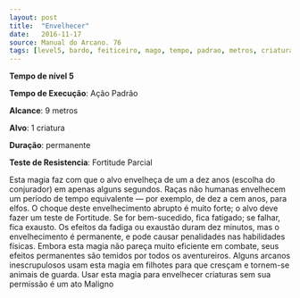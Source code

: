 ```yaml
---
layout: post
title:  "Envelhecer"
date:   2016-11-17
source: Manual do Arcano. 76
tags: [level5, bardo, feiticeiro, mago, tempo, padrao, metros, criatura, permanente, fortitude, parcial]
---
```


**Tempo de nível 5**

**Tempo de Execução**: Ação Padrão

**Alcance**: 9 metros

**Alvo**: 1 criatura

**Duração**: permanente

**Teste de Resistencia**: Fortitude Parcial


Esta magia faz com que o alvo envelheça de um a dez anos (escolha do conjurador) em apenas alguns segundos. Raças 
não humanas envelhecem um período 
de tempo equivalente — por exemplo, 
de dez a cem anos, para elfos. O choque 
deste envelhecimento abrupto é muito 
forte; o alvo deve fazer um teste de Fortitude. Se for bem-sucedido, fica fatigado; 
se falhar, fica exausto. Os efeitos da fadiga ou exaustão duram dez minutos, mas 
o envelhecimento é permanente, e pode 
causar penalidades nas habilidades físicas. Embora esta magia não pareça muito 
eficiente em combate, seus efeitos permanentes são temidos por todos os aventureiros. Alguns arcanos inescrupulosos 
usam esta magia em filhotes para que 
cresçam e tornem-se animais de guarda. 
Usar esta magia para envelhecer criaturas 
sem sua permissão é um ato Maligno